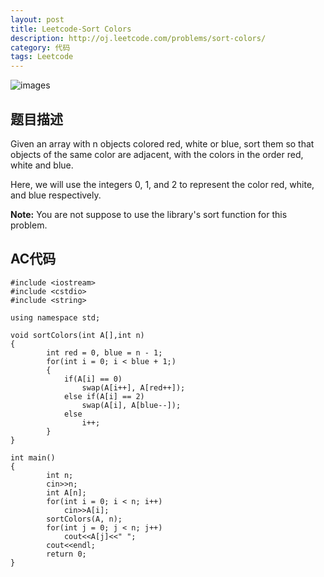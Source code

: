 ```yaml
---
layout: post
title: Leetcode-Sort Colors 
description: http://oj.leetcode.com/problems/sort-colors/
category: 代码
tags: Leetcode
---
```

![images](http://media-cache-ak0.pinimg.com/736x/5b/d1/bb/5bd1bb07917bde2632eb3901dec0941f.jpg)
## 题目描述

Given an array with n objects colored red, white or blue, sort them so that objects of the same color are adjacent, with the colors in the order red, white and blue.

Here, we will use the integers 0, 1, and 2 to represent the color red, white, and blue respectively.

__Note:__
You are not suppose to use the library's sort function for this problem.

## AC代码

    #include <iostream>
    #include <cstdio>
    #include <string>
    
    using namespace std;
    
    void sortColors(int A[],int n)
    {
        	int red = 0, blue = n - 1;
        	for(int i = 0; i < blue + 1;)
        	{
        		if(A[i] == 0)
        			swap(A[i++], A[red++]);
        		else if(A[i] == 2)
        			swap(A[i], A[blue--]);
        		else
        			i++;
        	}
    }
    
    int main()
    {
        	int n;
        	cin>>n;
        	int A[n];
        	for(int i = 0; i < n; i++)
        		cin>>A[i];
        	sortColors(A, n);
        	for(int j = 0; j < n; j++)
        		cout<<A[j]<<" ";
        	cout<<endl;
        	return 0;
    }
    